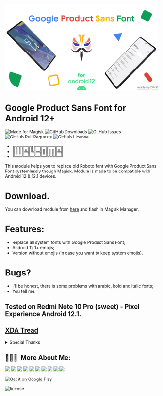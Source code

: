<p align="center">
<img src="banner.png" width="800">
</p>

# Google Product Sans Font for Android 12+

![Made for Magisk](https://img.shields.io/badge/Made%20for-Magisk-teal?style=for-the-badge&logo=magisk)
![GitHub Downloads](https://img.shields.io/github/downloads/D4rK7355608/GoogleProductSansFont/total?color=green&style=for-the-badge&logo=github)
![GitHub Issues](https://img.shields.io/github/issues/D4rK7355608/GoogleProductSansFont?style=for-the-badge&logo=github)
![GitHub Pull Requests](https://img.shields.io/github/issues-pr/D4rK7355608/GoogleProductSansFont?style=for-the-badge&logo=github)
![GitHub License](https://img.shields.io/github/license/D4rK7355608/GoogleProductSansFont?style=for-the-badge&logo=github)

- ╔╦╦╦═╦╗╔═╦═╦══╦═╗
- ║║║║╩╣╚╣═╣║║║║║╩╣
- ╚══╩═╩═╩═╩═╩╩╩╩═╝

This module helps you to replace old Roboto font with Google Product Sans Font systemlessly though Magisk. Module is made to be compatible with Android 12 & 12.1 devices.

# Download.
You can download module from [here](https://github.com/D4rK7355608/GoogleProductSansFont/releases) and flash in Magisk Manager.

# Features:
- Replace all system fonts with Google Product Sans Font;
- Android 12.1+ emojis;
- Version without emojis (in case you want to keep system emojis).

# Bugs?
- I'll be honest, there is some problems with arabic, bold and italic fonts;
- You tell me.

## Tested on Redmi Note 10 Pro (sweet) - Pixel Experience Android 12.1.

## [XDA Tread](https://forum.xda-developers.com/t/magisk-module-google-product-sans-font-for-android-12.4366025/)

<details>
  <summary>Special Thanks</summary>

- Thanks [Looki75](https://github.com/Looki75) for [looki75productsansfont](https://github.com/Looki75/looki75productsansfont);
- Thanks [VladWinner](https://github.com/VladWinner) for his contribution at module.
  
</details>

## 👨🏻‍💻 &nbsp;More About Me:
<a href="mailto:d4rk7355608@gmail.com"><img src="https://img.shields.io/badge/d4rk7355608@gmail.com-red?style=for-the-badge&logo=gmail&logoColor=white"/></a>
<a href="https://developers.google.com/profile/u/D4rK7355608"><img src="https://img.shields.io/badge/Android%20Developers-white?style=for-the-badge&logo=android"/></a>
<a href="https://forum.xda-developers.com/m/d4rk7355608.10095012/"><img src="https://img.shields.io/badge/XDA%20Developers-grey?style=for-the-badge&logo=xdadevelopers"/></a>
<a href="https://www.deviantart.com/d4rk7355608"><img src="https://img.shields.io/badge/DeviantArt-default?style=for-the-badge&logo=deviantart&logoColor=white"/></a>
<a href="https://gamejolt.com/@D4rK_S-A-D"><img src="https://img.shields.io/badge/GameJolt-grey?style=for-the-badge&logo=gamejolt&logoColor=white"/></a>
<a href="https://patreon.com/D4rK7355608"><img src="https://img.shields.io/endpoint.svg?url=https%3A%2F%2Fshieldsio-patreon.vercel.app%2Fapi%3Fusername%3DD4rK7355608%26type%3Dpatrons&style=for-the-badge"/></a>
<a href="https://www.paypal.me/d4rkmichaeltutorials"><img src="https://img.shields.io/badge/Paypal-white?style=for-the-badge&logo=paypal"/></a>
<a href="https://twitter.com/D4rK7355608/"><img src="https://img.shields.io/twitter/follow/D4rK7355608?color=blue&label=Twitter&logo=Twitter&style=for-the-badge"/></a>
<a href="https://www.youtube.com/c/D4rK7355608/"><img src="https://img.shields.io/youtube/channel/subscribers/UCLDi-rmSRry0pNL-oVvGJAw?color=darkred&label=D4rK&logo=youtube&logoColor=darkred&style=for-the-badge"/></a>
<a href="https://github.com/D4rK7355608/"><img src="https://img.shields.io/github/followers/D4rK7355608?color=white&logo=GitHub&style=for-the-badge"/></a>

[<img src="https://raw.githubusercontent.com/steverichey/google-play-badge-svg/master/img/en_get.svg"
alt="Get it on Google Play"
height="90">](https://play.google.com/store/apps/dev?id=5390214922640123642)

![license](https://imgur.com/QQlcEVT.png)
